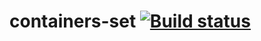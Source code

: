 # containers-set  [![Build status](https://ci.appveyor.com/api/projects/status/2lidd4mc64edkdh5?svg=true)](https://ci.appveyor.com/project/Meg-mila/containers-set)
